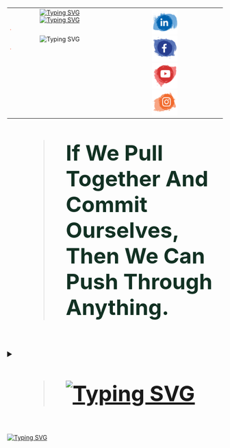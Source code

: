
<table>
  <tr>
    <td style="width: 50%; vertical-align: top; text-align: center;">
      <!-- Typing SVG Images -->
      <a href="https://www.linkedin.com/in/a7med-elgo7ary">
        <img src="https://readme-typing-svg.demolab.com?font=Fira+Code&weight=700&size=25&pause=1000&color=130976&width=800&height=50&lines=Hallo+Genie.%F0%9F%91%A8%E2%80%8D%F0%9F%92%BB;Mein+Name+ist+Ahmed+El-Gohary.;Ich+setze+meine+fantasie+auf+den+Mars.%F0%9F%9A%80+;+Der+Fingerabdruch+ist+nich+unser+weg+.%E2%9C%A8" alt="Typing SVG">
      </a>
      <br>
      <a href="https://www.linkedin.com/in/a7med-elgo7ary">
        <img src="https://readme-typing-svg.demolab.com?font=Fira+Code&weight=500&pause=2000&color=F72EDE&multiline=true&width=700&height=110&lines=Embedded+System+Software+Engineer.;Skilled+in+AI%2C+Machine+Learning+and+Data+Science.+;Passionate+about+AI+and+Robotics.+;Dedicated+to+pushing+innovation+boundaries+in+technology." alt="Typing SVG">
      </a>
      <hr style="border: .5; height: .5px; background-color: #ff5733; width: 1%;"
      <a href="https://www.linkedin.com/in/a7med-elgo7ary"><img src="https://readme-typing-svg.demolab.com?font=Fira+Code&weight=800&size=25&pause=5000&color=5CF715&center=true&vCenter=true&multiline=true&width=700&height=40&lines=%F0%9F%A7%BF+%F0%9D%90%91+A%CC%B3+%F0%9D%90%8E+I%CC%B3+%F0%9D%90%81+F%CC%B3+%F0%9D%90%8E+A%CC%B3+%F0%9D%90%93+%F0%9F%91%BE" alt="Typing SVG" /></a>
      <hr style="border: .5; height: .5px; background-color: #ff5733; width: 1%;">
    </td>
    <td style="width: 50%; vertical-align: top; text-align: center;">
      <!-- Contact Icons -->
      <a href="https://www.linkedin.com/in/a7med-elgo7ary">
        <img src="linkedin.svg" alt="LinkedIn Profile" width="60" height=60">
      </a>
      <br>
      <a href="https://www.linkedin.com/in/a7med-elgo7ary">
        <img src="Facebook.svg" alt="Facebok Icon" width="60" height="60">
      </a>
      <br>
      <a href="https://www.linkedin.com/in/a7med-elgo7ary" target="_blank">
        <img src="Youtube.svg" alt="Youtube Icon" width="60" height="60">
      </a>
      <br>
      <a href="https://www.linkedin.com/in/a7med-elgo7ary" target="_blank">
        <img src="Instagram.svg" alt="instagram Icon" width="60" height="60">
      </a>
    </td>
    <td style="width: 50%; vertical-align: top; text-align: center;">
      <!-- Contact Icons -->
      <a href="https://wa.me/201009515837" target="_blank">
        <img src="WhatsApp.svg" alt="WhatsApp Icon" width="60" height=60"">
      </a>
      <br>
      <a href="mailto:a7medelgo7ry@gmail.com">
        <img src="Email.svg" alt="Email Icon" width="60" height="60">
      </a>
      <br>
       <a href="https://diamond-cymbal-f98.notion.site/833edfd7e627443dab51ca0a4e46e628?v=6cf75e7daeb5460a82fdb71a3be5dbd9" target="_blank">
        <img src="web.svg" alt="website Icon" width="60" height="60">
      </a>
      <br>
      <a href="https://www.kaggle.com/a7medelgo7ary" target="_blank">
        <img src="Kaggle.png" alt="Kaggle Icon" width="55" height="55">
      </a>
    </td>
    
  </tr>
</table>







<blockquote style="font-size: 50px; font-weight: bold; color:#123123;">
   If We Pull Together And Commit Ourselves, Then We Can Push Through Anything.
</blockquote>





<br>














<details>
  <summary style="font-size: 20px; font-weight: bold;">
          <blockquote style="font-size: 50px; font-weight: bold; color:#123123;">
            <a href="https://git.io/typing-svg"><img src="https://readme-typing-svg.demolab.com?font=Fira+Code&weight=300&pause=2000&color=F72EDE&multiline=true&width=700&height=35&lines=Die+Fantasie+beginnt+%F0%9F%92%AB" alt="Typing SVG" /></a>
          </blockquote>
 </summary>
 <table>
  <tr>
    <td>
      <details>
        <summary style="font-size: 20px; font-weight: bold;">
          <blockquote style="font-size: 50px; font-weight: bold; color:#123123;">
            Programming Languages
          </blockquote>
        </summary>
        <a href="https://www.linkedin.com/in/a7med-elgo7ary">
          <img src="https://readme-typing-svg.demolab.com?font=Fira+Code&weight=300&size=15&pause=2500&color=53C8FF&multiline=true&width=400&height=30&lines=+++Thinking+++Imagining+++coffee+mixing+++coding." alt="Typing SVG"/>
        </a>
        <table>
          <tr>
            <td style="text-align: center;">
              <a href="https://www.linkedin.com/in/a7med-elgo7ary">
                <img src="c++.svg" alt="LinkedIn Profile" width="45" height="45">
              </a>
            </td>
            <td style="text-align: center;">
              <a href="https://www.linkedin.com/in/a7med-elgo7ary">
                <img src="c.svg" alt="Facebook Icon" width="45" height="45">
              </a>
            </td>
            <td style="text-align: center;">
              <a href="https://www.linkedin.com/in/a7med-elgo7ary" target="_blank">
                <img src="python.svg" alt="YouTube Icon" width="45" height="45">
              </a>
            </td>
            <td style="text-align: center;">
              <a href="https://www.linkedin.com/in/a7med-elgo7ary" target="_blank">
                <img src="Dart.svg" alt="Instagram Icon" width="45" height="45">
              </a>
            </td>
            <td style="text-align: center;">
              <a href="https://www.linkedin.com/in/a7med-elgo7ary" target="_blank">
                <img src="sql.svg" alt="Instagram Icon" width="45" height="45">
              </a>
            </td>
          </tr>
        </table>
      </details>
    </td>
    <td>
      <details>
        <summary style="font-size: 20px; font-weight: bold;">
          <blockquote style="font-size: 50px; font-weight: bold; color:#123123;">
            IDE Software
          </blockquote>
        </summary>
        <a href="https://www.linkedin.com/in/a7med-elgo7ary">
          <img src="https://readme-typing-svg.demolab.com?font=Fira+Code&weight=300&size=15&pause=2500&color=53C8FF&multiline=true&width=400&height=30&lines=+++shape+++and+++ mold+my+++code." alt="Typing SVG"/>
        </a>
        <table>
          <tr>
            <td style="text-align: center;">
              <a href="https://www.linkedin.com/in/a7med-elgo7ary">
                <img src="visual-studio-code-seeklogo.svg" alt="VS code" width="45" height="45">
              </a>
            </td>
            <td style="text-align: center;">
              <a href="https://www.linkedin.com/in/a7med-elgo7ary">
                <img src="android-studioe.svg" alt="Android studio Icon" width="45" height="45">
              </a>
            </td>
            <td style="text-align: center;">
              <a href="https://www.linkedin.com/in/a7med-elgo7ary" target="_blank">
                <img src="arduino.svg" alt="Arduino Icon" width="45" height="45">
              </a>
            </td>
            <td style="text-align: center;">
              <a href="https://www.linkedin.com/in/a7med-elgo7ary" target="_blank">
                <img src="mch.avif" alt="micrichip Icon" width="45" height="45">
              </a>
            </td>
            <td style="text-align: center;">
              <a href="https://www.linkedin.com/in/a7med-elgo7ary" target="_blank">
                <img src="anaconda.svg" alt="Anaconda Icon" width="45" height="45">
              </a>
            </td>
            <td style="text-align: center;">
              <a href="https://www.linkedin.com/in/a7med-elgo7ary" target="_blank">
                <img src="jupyter.svg" alt="Jupyter Icon" width="45" height="45">
              </a>
            </td>
            <td style="text-align: center;">
              <a href="https://www.linkedin.com/in/a7med-elgo7ary" target="_blank">
                <img src="colab.png" alt="Colab Icon" width="45" height="45">
              </a>
            </td>
          </tr>
        </table>
      </details>
    </td>
     <td>
      <details>
        <summary style="font-size: 20px; font-weight: bold;">
          <blockquote style="font-size: 50px; font-weight: bold; color:#123123;">
            Programming Languages
          </blockquote>
        </summary>
        <a href="https://www.linkedin.com/in/a7med-elgo7ary">
          <img src="https://readme-typing-svg.demolab.com?font=Fira+Code&weight=300&size=15&pause=2500&color=53C8FF&multiline=true&width=400&height=30&lines=+++Thinking+++Imagining+++coffee+mixing+++coding." alt="Typing SVG"/>
        </a>
        <table>
          <tr>
            <td style="text-align: center;">
              <a href="https://www.linkedin.com/in/a7med-elgo7ary">
                <img src="c++.svg" alt="LinkedIn Profile" width="45" height="45">
              </a>
            </td>
            <td style="text-align: center;">
              <a href="https://www.linkedin.com/in/a7med-elgo7ary">
                <img src="c.svg" alt="Facebook Icon" width="45" height="45">
              </a>
            </td>
            <td style="text-align: center;">
              <a href="https://www.linkedin.com/in/a7med-elgo7ary" target="_blank">
                <img src="python.svg" alt="YouTube Icon" width="45" height="45">
              </a>
            </td>
            <td style="text-align: center;">
              <a href="https://www.linkedin.com/in/a7med-elgo7ary" target="_blank">
                <img src="Dart.svg" alt="Instagram Icon" width="45" height="45">
              </a>
            </td>
            <td style="text-align: center;">
              <a href="https://www.linkedin.com/in/a7med-elgo7ary" target="_blank">
                <img src="sql.svg" alt="Instagram Icon" width="45" height="45">
              </a>
            </td>
          </tr>
        </table>
      </details>
    </td>
  </tr>
</table>
</details>













<!-- Badges Row -->
<!--
<p align="center">
  <img src="https://img.shields.io/badge/stars-4.8k-brightgreen.svg" alt="Stars" />
  <img src="https://img.shields.io/badge/license-Apache--2.0-blue.svg" alt="License" />
  <img src="https://img.shields.io/badge/issues-22%20open-orange.svg" alt="Issues" />
  <img src="https://img.shields.io/badge/forks-2k-blue.svg" alt="Forks" />
  <img src="https://img.shields.io/badge/Vector%20search%20by-Qdrant-ff69b4.svg" alt="Qdrant" />
</p>
-->

<!-- Buttons Row -->
<!--
<p align="center">
  <a href="https://discord.com/">
    <img src="https://img.shields.io/badge/Join%20Discord-7289DA?style=for-the-badge&logo=discord&logoColor=white" alt="Join Discord" />
  </a>
  <a href="https://www.resumematcher.fyi/">
    <img src="https://img.shields.io/badge/www.resumematcher.fyi-yellow?style=for-the-badge" alt="Resume Matcher" />
  </a>
  <a href="https://streamlit.io/">
    <img src="https://img.shields.io/badge/Live%20Demo%20on%20Streamlit-FF2D20?style=for-the-badge&logo=streamlit&logoColor=white" alt="Live Demo on Streamlit" />
  </a>
</p>
-->

<!-- Single Button Row -->
<!--
<p align="center">
  <a href="https://docs.resumematcher.fyi/">
    <img src="https://img.shields.io/badge/Checkout%20Resume%20Matcher%20Docs-red?style=for-the-badge" alt="Resume Matcher Docs" />
  </a>
</p>
-->

<!-- Product Hunt Badge -->
<!--
<p align="center">
  <a href="https://www.producthunt.com/posts/resume-matcher">
    <img src="https://img.shields.io/badge/Product%20Hunt-red?style=for-the-badge&logo=product-hunt&logoColor=white" alt="Product Hunt" />
  </a>
</p>
-->






[![Typing SVG](https://readme-typing-svg.demolab.com?font=Fira+Code&weight=600&size=24&duration=1000&pause=400&color=BFF749&center=true&vCenter=true&multiline=true&width=1000&height=40&lines=CONTINUE+%F0%9F%A4%8C)](https://www.linkedin.com/in/a7med-elgo7ary)

<!-- Adjust appearance based on GitHub theme -->

